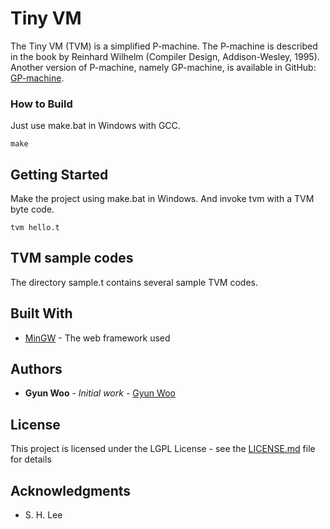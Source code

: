# Tiny VM

The Tiny VM (TVM) is a simplified P-machine. 
The P-machine is described in the book by 
Reinhard Wilhelm (Compiler Design, Addison-Wesley, 1995).
Another version of P-machine, namely GP-machine, is available in GitHub: [GP-machine](https://github.com/xdevroey/GPMachine). 

### How to Build

Just use make.bat in Windows with GCC.

```
make
```

## Getting Started

Make the project using make.bat in Windows. And invoke tvm with a TVM byte code.

```
tvm hello.t
```

## TVM sample codes

The directory sample.t contains several sample TVM codes.

## Built With

* [MinGW](http://www.dropwizard.io/1.0.2/docs/) - The web framework used

## Authors

* **Gyun Woo** - *Initial work* - [Gyun Woo](https://github.com/woogyun)

## License

This project is licensed under the LGPL License - see the [LICENSE.md](LICENSE.md) file for details

## Acknowledgments

* S. H. Lee

